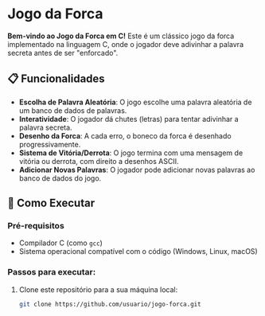 # Jogo da Forca

**Bem-vindo ao Jogo da Forca em C!** Este é um clássico jogo da forca implementado na linguagem C, onde o jogador deve adivinhar a palavra secreta antes de ser "enforcado".

## 📋 Funcionalidades

- **Escolha de Palavra Aleatória**: O jogo escolhe uma palavra aleatória de um banco de dados de palavras.
- **Interatividade**: O jogador dá chutes (letras) para tentar adivinhar a palavra secreta.
- **Desenho da Forca**: A cada erro, o boneco da forca é desenhado progressivamente.
- **Sistema de Vitória/Derrota**: O jogo termina com uma mensagem de vitória ou derrota, com direito a desenhos ASCII.
- **Adicionar Novas Palavras**: O jogador pode adicionar novas palavras ao banco de dados do jogo.

## 🚀 Como Executar

### Pré-requisitos

- Compilador C (como `gcc`)
- Sistema operacional compatível com o código (Windows, Linux, macOS)

### Passos para executar:

1. Clone este repositório para a sua máquina local:
   ```bash
   git clone https://github.com/usuario/jogo-forca.git
